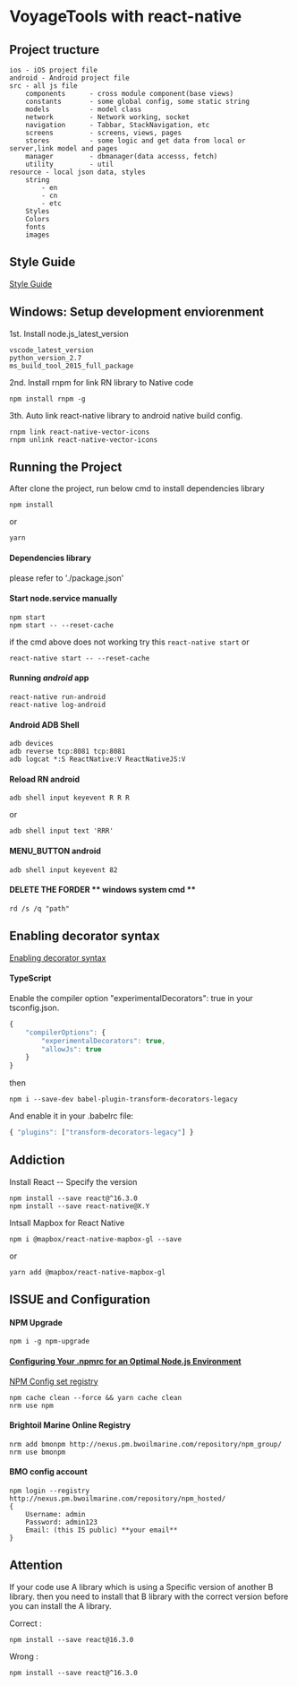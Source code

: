 # VoyageTools with react-native

## Project tructure
```
ios - iOS project file
android - Android project file
src - all js file
	components      - cross module component(base views)
	constants       - some global config, some static string
	models          - model class
	network         - Network working, socket
	navigation      - Tabbar, StackNavigation, etc
	screens         - screens, views, pages
	stores          - some logic and get data from local or server,link model and pages
	manager         - dbmanager(data accesss, fetch)                        
	utility         - util
resource - local json data, styles
	string
		- en
		- cn
		- etc
	Styles
	Colors
	fonts
	images
```

## Style Guide

[Style Guide](https://github.com/airbnb/javascript/tree/master/react)

## Windows: Setup development enviorenment

1st. Install node.js_latest_version 
```
vscode_latest_version 
python_version_2.7 
ms_build_tool_2015_full_package
```

2nd. Install rnpm for link RN library to Native code
```
npm install rnpm -g
```

3th. Auto link react-native library to android native build config.
```
rnpm link react-native-vector-icons
rnpm unlink react-native-vector-icons
```

## Running the Project 

After clone the project, run below cmd to install dependencies library
```
npm install
```
or
```
yarn
```

#### Dependencies library 

please refer to './package.json'

#### Start node.service manually
```
npm start
npm start -- --reset-cache
```
if the cmd above does not working try this 
```react-native start``` 
or 
```
react-native start -- --reset-cache
```

#### Running ***android*** app
```
react-native run-android
react-native log-android
```

#### Android ADB Shell 
```
adb devices
adb reverse tcp:8081 tcp:8081
adb logcat *:S ReactNative:V ReactNativeJS:V
```

#### Reload RN **android**
```
adb shell input keyevent R R R
```
or
```
adb shell input text 'RRR'
```

#### MENU_BUTTON **android**
```
adb shell input keyevent 82
```

#### DELETE THE FORDER ** windows system cmd **
```
rd /s /q "path" 
```


## Enabling decorator syntax
[Enabling decorator syntax](https://mobx.js.org/best/decorators.html)

#### TypeScript
Enable the compiler option "experimentalDecorators": true in your tsconfig.json.
```js
{
    "compilerOptions": {
        "experimentalDecorators": true,
        "allowJs": true
    }
}
```
then
```
npm i --save-dev babel-plugin-transform-decorators-legacy
```

And enable it in your .babelrc file:

```js
{ "plugins": ["transform-decorators-legacy"] }
```

## Addiction 
Install React -- Specify the version
```
npm install --save react@^16.3.0
npm install --save react-native@X.Y
```

Intsall Mapbox for React Native
```
npm i @mapbox/react-native-mapbox-gl --save
```
or
```
yarn add @mapbox/react-native-mapbox-gl
```



## ISSUE and Configuration
#### NPM Upgrade
```
npm i -g npm-upgrade
```

#### [Configuring Your .npmrc for an Optimal Node.js Environment](http://nodesource.com/blog/configuring-your-npmrc-for-an-optimal-node-js-environment/)
[NPM Config set registry](https://registry.npmjs.com/)
```
npm cache clean --force && yarn cache clean
nrm use npm
```

#### Brightoil Marine Online Registry
```
nrm add bmonpm http://nexus.pm.bwoilmarine.com/repository/npm_group/
nrm use bmonpm
```

#### BMO config account
```
npm login --registry http://nexus.pm.bwoilmarine.com/repository/npm_hosted/
{
    Username: admin
    Password: admin123
    Email: (this IS public) **your email**
}
```

## Attention
If your code use A library which is using a Specific version of another B library.
then you need to install that B library with the correct version before you can install the A library.

Correct : 
```
npm install --save react@16.3.0
```
Wrong :
```
npm install --save react@^16.3.0
```

